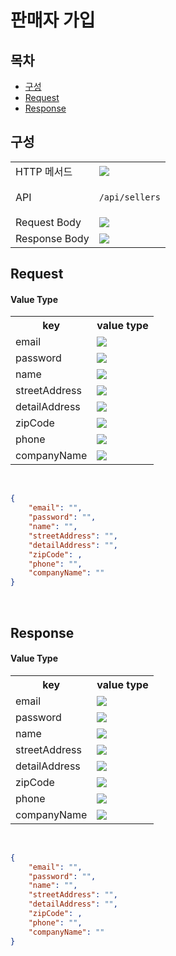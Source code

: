 # 판매자 가입

## 목차

- [구성](#구성)
- [Request](#request)
- [Response](#response)

## 구성

<table>
<tr>
  <td>HTTP 메서드</td>
  <td>
    <img src="https://img.shields.io/badge/POST-yellow">
  </td>
</tr>
<tr>
  <td>API</td>
  <td>

  `/api/sellers`

  </td>
</tr>
<tr>
  <td>Request Body</td>
  <td>
    <img src="https://img.shields.io/badge/JSON-purple">
  </td>
</tr>
<tr>
  <td>Response Body</td>
  <td>
    <img src="https://img.shields.io/badge/JSON-purple">
  </td>
</tr>
</table>

## Request

#### Value Type 
<table>
<tr>
  <th>key</th>
  <th>value type</th>
</tr>
<tr>
    <td>email</td>
    <td><img src="https://img.shields.io/badge/string-grey"></td>
</tr>
<tr>
    <td>password</td>
    <td><img src="https://img.shields.io/badge/string-grey"></td>
</tr>
<tr>
    <td>name</td>
    <td><img src="https://img.shields.io/badge/string-grey"></td>
</tr>
<tr>
    <td>streetAddress</td>
    <td><img src="https://img.shields.io/badge/string-grey"></td>
</tr>
<tr>
    <td>detailAddress</td>
    <td><img src="https://img.shields.io/badge/string-grey"></td>
</tr>
<tr>
    <td>zipCode</td>
    <td><img src="https://img.shields.io/badge/number-grey"></td>
</tr>
<tr>
    <td>phone</td>
    <td><img src="https://img.shields.io/badge/string-grey"></td>
</tr>
<tr>
    <td>companyName</td>
    <td><img src="https://img.shields.io/badge/string-grey"></td>
</tr>
</table>

<br/>

```json
{
    "email": "",
    "password": "",
    "name": "",
    "streetAddress": "",
    "detailAddress": "",
    "zipCode": ,
    "phone": "",
    "companyName": ""
}
```

<br/>

## Response

#### Value Type 
<table>
<tr>
  <th>key</th>
  <th>value type</th>
</tr>
<tr>
    <td>email</td>
    <td><img src="https://img.shields.io/badge/string-grey"></td>
</tr>
<tr>
    <td>password</td>
    <td><img src="https://img.shields.io/badge/string-grey"></td>
</tr>
<tr>
    <td>name</td>
    <td><img src="https://img.shields.io/badge/string-grey"></td>
</tr>
<tr>
    <td>streetAddress</td>
    <td><img src="https://img.shields.io/badge/string-grey"></td>
</tr>
<tr>
    <td>detailAddress</td>
    <td><img src="https://img.shields.io/badge/string-grey"></td>
</tr>
<tr>
    <td>zipCode</td>
    <td><img src="https://img.shields.io/badge/number-grey"></td>
</tr>
<tr>
    <td>phone</td>
    <td><img src="https://img.shields.io/badge/string-grey"></td>
</tr>
<tr>
    <td>companyName</td>
    <td><img src="https://img.shields.io/badge/string-grey"></td>
</tr>
</table>

<br/>

```json
{
    "email": "",
    "password": "",
    "name": "",
    "streetAddress": "",
    "detailAddress": "",
    "zipCode": ,
    "phone": "",
    "companyName": ""
}
```

<br/>
